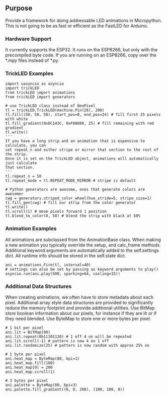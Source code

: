 ## Purpose ##
Provide a framework for doing addressable LED animations in Micropython. This is not going
to be as fast or efficient as the FastLED for Arduino. 

### Hardware Support 
It currently supports the ESP32. It runs on the ESP8266, but only with the precompiled byte code. 
If you are running on an ESP8266, copy over the *.mpy files instead of *.py. 

### TrickLED Examples
    import uasyncio as asyncio
    import trickLED
    from trickLED import animations
    from trickLED import generators
    
    # use TrickLED class instead of NeoPixel
    tl = trickLED.TrickLED(machine.Pin(26), 200)
    tl.fill((50, 50, 50), start_pos=0, end_pos=24) # fill first 25 pixels with white
    tl.fill_gradient(0xDC143C, 0xF08080, 25) # fill remaining with red gradient
    tl.write()
    ''' 
    If you have a long strip and an animation that is expensive to calculate, you can 
    set repeat_n and either stripe or mirror that section to the rest of the strip. 
    Once it is set on the TrickLED object, animations will automatically just calculate
    that section.
    '''
    tl.repeat_n = 50 
    tl.repeat_mode = tl.REPEAT_MODE_MIRROR # stripe is default
    
    # Python generators are awesome, ones that generate colors are awesomer
    cwg = generators.striped_color_wheel(hue_stride=5, stripe_size=1)
    tl.fill_gen(cwg) # fill our strip from the color generator
    tl.write()
    tl.scroll(1) # move pixels forward 1 position
    tl.blend_to_color(0, 50) # blend the strip with black at 50%

### Animation Examples
All animations are subclassed from the AnimationBase class. When making a new animation
you typically override the setup, and calc_frame methods. Additional keyword arguments
are automatically added to the self.settings dict. All runtime info should be stored in the
self.state dict.

    ani = animations.Fire(tl, interval=40)
    # settings can also be set by passing as keyword arguments to play()
    asyncio.run(ani.play(500, sparking=64, cooling=15))

### Additional Data Structures
When creating animations, we often have to store metadata about each pixel. Additional
array style data structures are provided to significantly reduce the memory footprint and 
provide additional utilities. Use BitMap store boolean information about our pixels,
for instance if they are lit or if they need blended. Use ByteMap to store one or more bytes 
per pixel.

    # 1 bit per pixel
    ani.lit = BitMap(80)
    ani.lit.repeat(0b11101110) # 1 off 4 on will be repeated 
    ani.lit.scroll(-1) # pattern is now 4 on 1 off
    ani.lit.randomize(25) # pattern is now random with approx 25% on

    # 1 byte per pixel
    ani.heat_map = ByteMap(80, bpi=1)
    ani.heat_map.fill(100)
    ani.heat_map[0] = 200
    ani.heat_map.scroll(1)

    # 3 bytes per pixel
    ani.palette = ByteMap(80, bpi=3)
    ani.palette.fill_gradient((0, 0, 200), (100, 100, 0))
    
